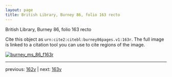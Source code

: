 ```yaml
---
layout: page
title: British Library, Burney 86, folio 163 recto
---
```


British Library, Burney 86, folio 163 recto

Cite this object as `urn:cite2:citebl:burney86pages.v1:163r`.  The full image is linked to a citation tool you can use to cite regions of the image.

[![burney_ms_86_f163r](http://www.homermultitext.org/iipsrv?IIIF=/project/homer/pyramidal/deepzoom/citebl/burney86imgs/v1/burney_ms_86_f163r.tif/full/800,/0/default.jpg)](http://www.homermultitext.org/ict2/?urn=urn:cite2:citebl:burney86imgs.v1:burney_ms_86_f163r) 

---

previous:  [162v](../162v/) | next: [163v](../163v/)